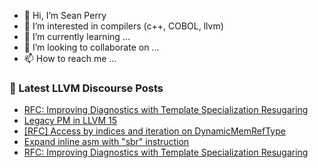 - 👋 Hi, I’m Sean Perry
- 👀 I’m interested in compilers (c++, COBOL, llvm)
- 🌱 I’m currently learning ...
- 💞️ I’m looking to collaborate on ...
- 📫 How to reach me ...

<!---
s66perry/s66perry is a ✨ special ✨ repository because its `README.md` (this file) appears on your GitHub profile.
You can click the Preview link to take a look at your changes.
--->
### 📕 Latest LLVM Discourse Posts

<!-- DISCOURSE-LLVM:START -->
- [RFC: Improving Diagnostics with Template Specialization Resugaring](https://discourse.llvm.org/t/rfc-improving-diagnostics-with-template-specialization-resugaring/64294#post_3)
- [Legacy PM in LLVM 15](https://discourse.llvm.org/t/legacy-pm-in-llvm-15/64305#post_4)
- [[RFC] Access by indices and iteration on DynamicMemRefType](https://discourse.llvm.org/t/rfc-access-by-indices-and-iteration-on-dynamicmemreftype/64304#post_2)
- [Expand inline asm with &quot;sbr&quot; instruction](https://discourse.llvm.org/t/expand-inline-asm-with-sbr-instruction/64318#post_4)
- [RFC: Improving Diagnostics with Template Specialization Resugaring](https://discourse.llvm.org/t/rfc-improving-diagnostics-with-template-specialization-resugaring/64294#post_2)
<!-- DISCOURSE-LLVM:END -->

